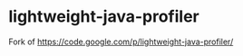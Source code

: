 lightweight-java-profiler
=========================

Fork of https://code.google.com/p/lightweight-java-profiler/
